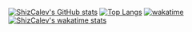 [![ShizCalev's GitHub stats](https://github-readme-stats.vercel.app/api?username=ShizCalev&show_icons=true&theme=merko)](https://github.com/anuraghazra/github-readme-stats)
[![Top Langs](https://github-readme-stats.vercel.app/api/top-langs/?username=ShizCalev&layout=compact)](https://github.com/anuraghazra/github-readme-stats)
[![wakatime](https://wakatime.com/badge/user/f98dbaff-e6a0-4f9b-a68a-8ffa105b6725.svg)](https://wakatime.com/@f98dbaff-e6a0-4f9b-a68a-8ffa105b6725)
[![ShizCalev's wakatime stats](https://github-readme-stats.vercel.app/api/wakatime?username=shizcalev&layout=compact&theme=merko)](https://github.com/anuraghazra/github-readme-stats)

<!--
**ShizCalev/shizcalev** is a ✨ _special_ ✨ repository because its `README.md` (this file) appears on your GitHub profile.

Here are some ideas to get you started:

- 🔭 I’m currently working on ...
- 🌱 I’m currently learning ...
- 👯 I’m looking to collaborate on ...
- 🤔 I’m looking for help with ...
- 💬 Ask me about ...
- 📫 How to reach me: ...
- 😄 Pronouns: ...
- ⚡ Fun fact: ...
-->
